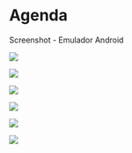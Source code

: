 # Agenda

Screenshot - Emulador Android

![](screenshot/agenda01.png)

![](screenshot/agenda02.png)

![](screenshot/agenda03.png)

![](screenshot/agenda04.png)

![](screenshot/agenda05.png)

![](screenshot/agenda06.png)

